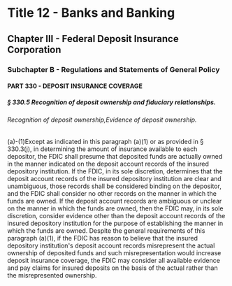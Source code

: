 
# Title 12 - Banks and Banking
## Chapter III - Federal Deposit Insurance Corporation
### Subchapter B - Regulations and Statements of General Policy
#### PART 330 - DEPOSIT INSURANCE COVERAGE
##### § 330.5 Recognition of deposit ownership and fiduciary relationships.
###### Recognition of deposit ownership,Evidence of deposit ownership.

(a)-(1)Except as indicated in this paragraph (a)(1) or as provided in § 330.3(j), in determining the amount of insurance available to each depositor, the FDIC shall presume that deposited funds are actually owned in the manner indicated on the deposit account records of the insured depository institution. If the FDIC, in its sole discretion, determines that the deposit account records of the insured depository institution are clear and unambiguous, those records shall be considered binding on the depositor, and the FDIC shall consider no other records on the manner in which the funds are owned. If the deposit account records are ambiguous or unclear on the manner in which the funds are owned, then the FDIC may, in its sole discretion, consider evidence other than the deposit account records of the insured depository institution for the purpose of establishing the manner in which the funds are owned. Despite the general requirements of this paragraph (a)(1), if the FDIC has reason to believe that the insured depository institution's deposit account records misrepresent the actual ownership of deposited funds and such misrepresentation would increase deposit insurance coverage, the FDIC may consider all available evidence and pay claims for insured deposits on the basis of the actual rather than the misrepresented ownership.

